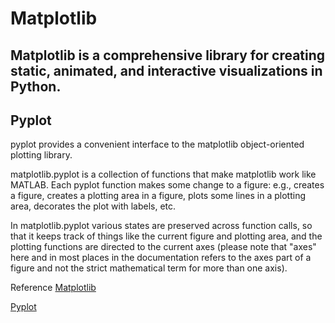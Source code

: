 # Matplotlib

## Matplotlib is a comprehensive library for creating static, animated, and interactive visualizations in Python.

## Pyplot

pyplot provides a convenient interface to the matplotlib object-oriented plotting library.

matplotlib.pyplot is a collection of functions that make matplotlib work like MATLAB. Each pyplot function makes some change to a figure: e.g., creates a figure, creates a plotting area in a figure, plots some lines in a plotting area, decorates the plot with labels, etc.

In matplotlib.pyplot various states are preserved across function calls, so that it keeps track of things like the current figure and plotting area, and the plotting functions are directed to the current axes (please note that "axes" here and in most places in the documentation refers to the axes part of a figure and not the strict mathematical term for more than one axis). 

Reference
[Matplotlib](https://matplotlib.org/stable/index.html)

[Pyplot](https://github.com/rougier/matplotlib-tutorial)